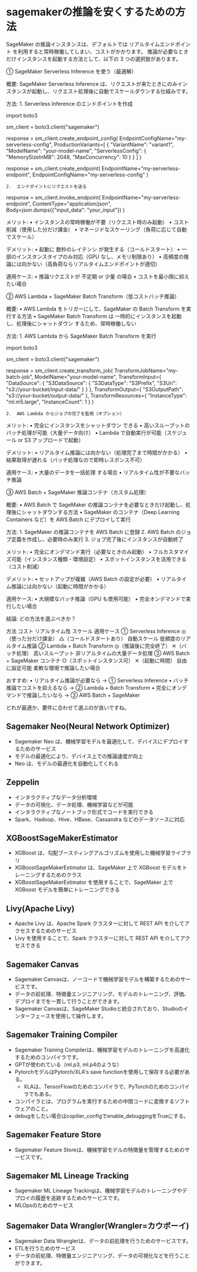 # sagemakerの推論を安くするための方法

SageMaker の推論インスタンスは、デフォルトでは リアルタイムエンドポイント を利用すると常時稼働してしまい、コストがかかります。
推論が必要なときだけインスタンスを起動する方法として、以下の 3 つの選択肢があります。

① SageMaker Serverless Inference を使う（最適解）

概要:
SageMaker Serverless Inference は、リクエストが来たときにのみインスタンスが起動し、リクエスト処理後に自動でスケールダウンする仕組みです。

方法:
	1.	Serverless Inference のエンドポイントを作成

import boto3

sm_client = boto3.client("sagemaker")

response = sm_client.create_endpoint_config(
    EndpointConfigName="my-serverless-config",
    ProductionVariants=[
        {
            "VariantName": "variant1",
            "ModelName": "your-model-name",
            "ServerlessConfig": {
                "MemorySizeInMB": 2048,
                "MaxConcurrency": 10
            }
        }
    ]
)

response = sm_client.create_endpoint(
    EndpointName="my-serverless-endpoint",
    EndpointConfigName="my-serverless-config"
)


	2.	エンドポイントにリクエストを送る

response = sm_client.invoke_endpoint(
    EndpointName="my-serverless-endpoint",
    ContentType="application/json",
    Body=json.dumps({"input_data": "your_input"})
)



メリット:
	•	インスタンスの常時稼働が不要（リクエスト時のみ起動）
	•	コスト削減（使用した分だけ課金）
	•	マネージドなスケーリング（負荷に応じて自動でスケール）

デメリット:
	•	起動に 数秒のレイテンシ が発生する（コールドスタート）
	•	一部のインスタンスタイプのみ対応（GPU なし、メモリ制限あり）
	•	高頻度の推論には向かない（高負荷ならリアルタイムエンドポイントが適切）

適用ケース:
	•	推論リクエストが 不定期 or 少量 の場合
	•	コストを最小限に抑えたい場合

② AWS Lambda + SageMaker Batch Transform（低コストバッチ推論）

概要:
	•	AWS Lambda をトリガーにして、SageMaker の Batch Transform を実行する方法
	•	SageMaker Batch Transform は 一時的にインスタンスを起動し、処理後にシャットダウン するため、常時稼働しない

方法:
	1.	AWS Lambda から SageMaker Batch Transform を実行

import boto3

sm_client = boto3.client("sagemaker")

response = sm_client.create_transform_job(
    TransformJobName="my-batch-job",
    ModelName="your-model-name",
    TransformInput={
        "DataSource": {
            "S3DataSource": {
                "S3DataType": "S3Prefix",
                "S3Uri": "s3://your-bucket/input-data/"
            }
        }
    },
    TransformOutput={
        "S3OutputPath": "s3://your-bucket/output-data/"
    },
    TransformResources={
        "InstanceType": "ml.m5.large",
        "InstanceCount": 1
    }
)


	2.	AWS Lambda からジョブの完了を監視（オプション）

メリット:
	•	完全にインスタンスをシャットダウン できる
	•	高いスループットのバッチ処理が可能（大量データ向け）
	•	Lambda で自動実行が可能（スケジュール or S3 アップロードで起動）

デメリット:
	•	リアルタイム推論には向かない（処理完了まで時間がかかる）
	•	結果取得が遅れる（バッチ処理なので即時レスポンス不可）

適用ケース:
	•	大量のデータを一括処理 する場合
	•	リアルタイム性が不要なバッチ推論

③ AWS Batch + SageMaker 推論コンテナ（カスタム処理）

概要:
	•	AWS Batch で SageMaker の推論コンテナを必要なときだけ起動し、処理後にシャットダウンする方法
	•	SageMaker のコンテナ（Deep Learning Containers など）を AWS Batch にデプロイして実行

方法:
	1.	SageMaker の推論コンテナを AWS Batch に登録
	2.	AWS Batch のジョブ定義を作成し、必要時のみ実行
	3.	ジョブ完了後にインスタンスが自動終了

メリット:
	•	完全にオンデマンド実行（必要なときのみ起動）
	•	フルカスタマイズ可能（インスタンス種類・環境設定）
	•	スポットインスタンスを活用できる（コスト削減）

デメリット:
	•	セットアップが複雑（AWS Batch の設定が必要）
	•	リアルタイム推論には向かない（起動に時間がかかる）

適用ケース:
	•	大規模なバッチ推論（GPU も使用可能）
	•	完全オンデマンドで実行したい場合

結論: どの方法を選ぶべきか？

方法	コスト	リアルタイム性	スケール	適用ケース
① Serverless Inference	◎（使った分だけ課金）	△（コールドスタートあり）	自動スケール	低頻度のリアルタイム推論
② Lambda + Batch Transform	◎（推論後に完全終了）	✕（バッチ処理）	高いスループット	非リアルタイムの大量データ処理
③ AWS Batch + SageMaker コンテナ	○（スポットインスタンス可）	✕（起動に時間）	自由に設定可能	柔軟な環境で推論したい場合

おすすめ:
	•	リアルタイム推論が必要なら → ① Serverless Inference
	•	バッチ推論でコストを抑えるなら → ② Lambda + Batch Transform
	•	完全にオンデマンドで推論したいなら → ③ AWS Batch + SageMaker

どれが最適か、要件に合わせて選ぶのが良いですね。


## Sagemaker Neo(Neural Network Optimizer)
- Sagemaker Neo は、機械学習モデルを最適化して、デバイスにデプロイするためのサービス
- モデルの最適化により、デバイス上での推論速度が向上
- Neo は、モデルの最適化を自動化してくれる

## Zeppelin
- インタラクティブなデータ分析環境
- データの可視化、データ処理、機械学習などが可能
- インタラクティブなノートブック形式でコードを実行できる
- Spark、Hadoop、Hive、HBase、Cassandra などのデータソースに対応

## XGBoostSageMakerEstimator
- XGBoost は、勾配ブースティングアルゴリズムを使用した機械学習ライブラリ
- XGBoostSageMakerEstimator は、SageMaker 上で XGBoost モデルをトレーニングするためのクラス
- XGBoostSageMakerEstimator を使用することで、SageMaker 上で XGBoost モデルを簡単にトレーニングできる

## Livy(Apache Livy)
- Apache Livy は、Apache Spark クラスターに対して REST API を介してアクセスするためのサービス
- Livy を使用することで、Spark クラスターに対して REST API を介してアクセスできる

## Sagemaker Canvas
- Sagemaker Canvasは、ノーコードで機械学習モデルを構築するためのサービスです。
- データの前処理、特徴量エンジニアリング、モデルのトレーニング、評価、デプロイまでを一貫して行うことができます。
- Sagemaker Canvasは、SageMaker Studioと統合されており、Studioのインターフェースを使用して操作します。

## Sagemaker Training Compiler
- Sagemaker Training Compilerは、機械学習モデルのトレーニングを高速化するためのコンパイラです。
- GPTが使われている（ml.p3, ml.p4のような）
- PytorchモデルはPytorch/XLA's save functionを使用して保存する必要がある。
  - XLAは、TensorFlowのためのコンパイラで、PyTorchのためのコンパイラでもある。
- コンパイラとは、プログラムを実行するための中間コードに変換するソフトウェアのこと。
- debugをしたい場合はcopilier_configでenable_debuggingをTrueにする。

## Sagemaker Feature Store
- Sagemaker Feature Storeは、機械学習モデルの特徴量を管理するためのサービスです。

## Sagemaker ML Lineage Tracking
- Sagemaker ML Lineage Trackingは、機械学習モデルのトレーニングやデプロイの履歴を追跡するためのサービスです。
- MLOpsのためのサービス

## Sagemaker Data Wrangler(Wrangler=カウボーイ)
- Sagemaker Data Wranglerは、データの前処理を行うためのサービスです。
- ETLを行うためのサービス
- データの前処理、特徴量エンジニアリング、データの可視化などを行うことができます。